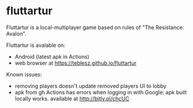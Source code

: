 # fluttartur

Fluttartur is a local-multiplayer game based on rules of "The Resistance: Avalon".

Fluttartur is avalable on:
* Android (latest apk in Actions)
* web browser at https://teblesz.github.io/fluttartur

Known issues:
* removing players doesn't update removed players UI to lobby
* apk from gh Actions has errors when logging in with Google: apk built locally works. available at http://bitly.pl/chcUC
